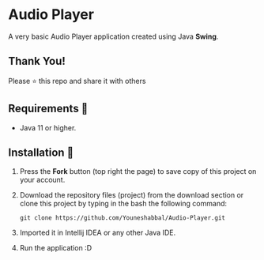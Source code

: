 # Audio Player
A very basic Audio Player application created using Java **Swing**. 

## Thank You!
Please ⭐️ this repo and share it with others

## Requirements 🔧
* Java 11 or higher.

## Installation 🔌
1. Press the **Fork** button (top right the page) to save copy of this project on your account.

2. Download the repository files (project) from the download section or clone this project by typing in the bash the following command:

       git clone https://github.com/Youneshabbal/Audio-Player.git
3. Imported it in Intellij IDEA or any other Java IDE.
4. Run the application :D
